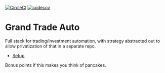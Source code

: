 [![CircleCI](https://circleci.com/gh/JonathanCasey/grand_trade_auto.svg?style=shield)](https://circleci.com/gh/JonathanCasey/grand_trade_auto)
[![codecov](https://codecov.io/gh/JonathanCasey/grand_trade_auto/branch/develop/graph/badge.svg?token=0A5BJ0HC1V)](https://codecov.io/gh/JonathanCasey/grand_trade_auto)


# Grand Trade Auto

Full stack for trading/investment automation, with strategy abstracted out to
allow privatization of that in a separate repo.


- [Setup](docs/setup.md)



Bonus points if this makes you think of pancakes.
